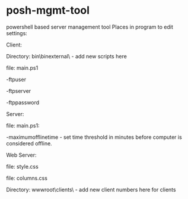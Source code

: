 # posh-mgmt-tool
powershell based server management tool
Places in program to edit settings: 

Client: 

Directory: bin\binexternal\ - add new scripts here

file: main.ps1

-ftpuser 

-ftpserver

-ftppassword

Server: 

file: main.ps1: 

-maximumofflinetime - set time threshold in minutes before computer is considered offline.

Web Server: 

file: style.css

file: columns.css

Directory: wwwroot\clients\ - add new client numbers here for clients
